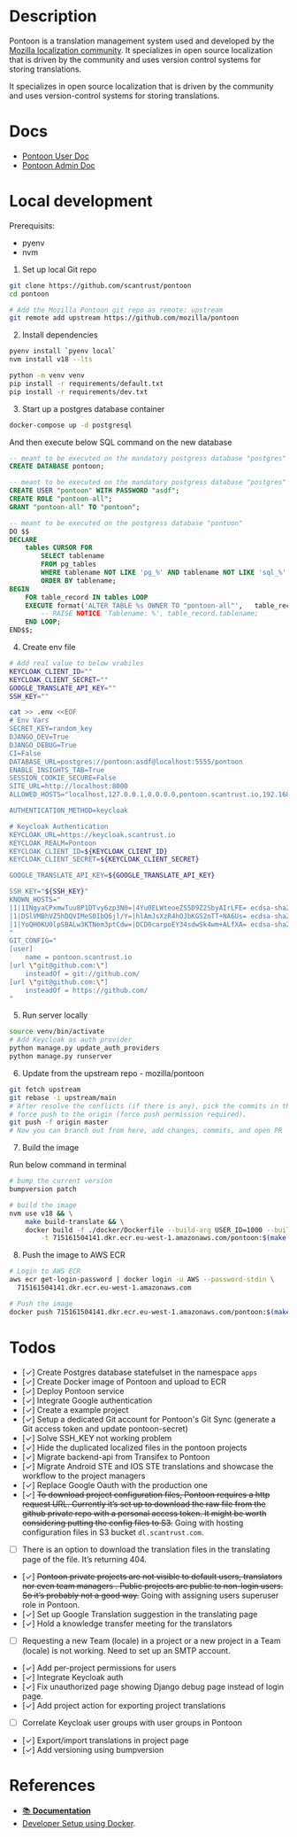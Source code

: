 # Description

Pontoon is a translation management system used and developed by the
[Mozilla localization community](https://pontoon.mozilla.org/). It
specializes in open source localization that is driven by the community and
uses version control systems for storing translations.

It specializes in open source localization that is driven by the community and uses version-control systems for storing translations.

# Docs

- [Pontoon User Doc](https://docs.google.com/document/d/1PIr68vmqWcSi9SRGsYDwKy4VaLRq9wek9d9DnAerma8)
- [Pontoon Admin Doc](https://docs.google.com/document/d/12enkYKPpQZFIpvPaWIVMlol0crWmjhgJ7e4xNt_RAvI)

# Local development

Prerequisits:

- pyenv
- nvm

1. Set up local Git repo

```sh
git clone https://github.com/scantrust/pontoon
cd pontoon

# Add the Mozilla Pontoon git repo as remote: upstream
git remote add upstream https://github.com/mozilla/pontoon
```

2. Install dependencies

```sh
pyenv install `pyenv local`
nvm install v18 --lts

python -m venv venv
pip install -r requirements/default.txt
pip install -r requirements/dev.txt
```

3. Start up a postgres database container

```sh
docker-compose up -d postgresql
```

And then execute below SQL command on the new database

```sql
-- meant to be executed on the mandatory postgress database "postgres"
CREATE DATABASE pontoon;

-- meant to be executed on the mandatory postgress database "postgres"
CREATE USER "pontoon" WITH PASSWORD "asdf";
CREATE ROLE "pontoon-all";
GRANT "pontoon-all" TO "pontoon";

-- meant to be executed on the postgress database "pontoon"
DO $$
DECLARE
    tables CURSOR FOR
        SELECT tablename
        FROM pg_tables
        WHERE tablename NOT LIKE 'pg_%' AND tablename NOT LIKE 'sql_%'
        ORDER BY tablename;
BEGIN
    FOR table_record IN tables LOOP
	EXECUTE format('ALTER TABLE %s OWNER TO "pontoon-all"',   table_record.tablename);
        -- RAISE NOTICE 'Tablename: %', table_record.tablename;
    END LOOP;
END$$;
```

4. Create env file

```sh
# Add real value to below vrabiles
KEYCLOAK_CLIENT_ID=""
KEYCLOAK_CLIENT_SECRET=""
GOOGLE_TRANSLATE_API_KEY=""
SSH_KEY=""

cat >> .env <<EOF
# Env Vars
SECRET_KEY=random_key
DJANGO_DEV=True
DJANGO_DEBUG=True
CI=False
DATABASE_URL=postgres://pontoon:asdf@localhost:5555/pontoon
ENABLE_INSIGHTS_TAB=True
SESSION_COOKIE_SECURE=False
SITE_URL=http://localhost:8000
ALLOWED_HOSTS="localhost,127.0.0.1,0.0.0.0,pontoon.scantrust.io,192.168.0.0/16"

AUTHENTICATION_METHOD=keycloak

# Keycloak Authentication
KEYCLOAK_URL=https://keycloak.scantrust.io
KEYCLOAK_REALM=Pontoon
KEYCLOAK_CLIENT_ID=${KEYCLOAK_CLIENT_ID}
KEYCLOAK_CLIENT_SECRET=${KEYCLOAK_CLIENT_SECRET}

GOOGLE_TRANSLATE_API_KEY=${GOOGLE_TRANSLATE_API_KEY}

SSH_KEY="${SSH_KEY}"
KNOWN_HOSTS="
|1|1INgyaCPxmwTuu8P1DTvy6zp3N0=|4Yu0ELWteoeZS5D9Z2SbyAIrLFE= ecdsa-sha2-nistp256 AAAAE2VjZHNhLXNoYTItbmlzdHAyNTYAAAAIbmlzdHAyNTYAAABBBEmKSENjQEezOmxkZMy7opKgwFB9nkt5YRrYMjNuG5N87uRgg6CLrbo5wAdT/y6v0mKV0U2w0WZ2YB/++Tpockg=
|1|DSlVMBhVZ5hDQVIMeS0IbQ6jl/Y=|hlAmJsXzR4hOJbKGS2nTT+NA6Us= ecdsa-sha2-nistp256 AAAAE2VjZHNhLXNoYTItbmlzdHAyNTYAAAAIbmlzdHAyNTYAAABBBEmKSENjQEezOmxkZMy7opKgwFB9nkt5YRrYMjNuG5N87uRgg6CLrbo5wAdT/y6v0mKV0U2w0WZ2YB/++Tpockg=
|1|YoQH0KUOlpSBALw3KTNem3ptCdw=|DCD0carpoEY34sdwSk4wm+ALfXA= ecdsa-sha2-nistp256 AAAAE2VjZHNhLXNoYTItbmlzdHAyNTYAAAAIbmlzdHAyNTYAAABBBEmKSENjQEezOmxkZMy7opKgwFB9nkt5YRrYMjNuG5N87uRgg6CLrbo5wAdT/y6v0mKV0U2w0WZ2YB/++Tpockg=
"
GIT_CONFIG="
[user]
	name = pontoon.scantrust.io
[url \"git@github.com:\"]
	insteadOf = git://github.com/
[url \"git@github.com:\"]
	insteadOf = https://github.com/
"
```

5. Run server locally

```sh
source venv/bin/activate
# Add Keycloak as auth provider
python manage.py update_auth_providers
python manage.py runserver
```

6. Update from the upstream repo - mozilla/pontoon

```sh
git fetch upstream
git rebase -i upstream/main
# After resolve the conflicts (if there is any), pick the commits in the rebase todo list, then
# force push to the origin (force push permission required).
git push -f origin master
# Now you can branch out from here, add changes, commits, and open PR
```

7. Build the image

Run below command in terminal

```sh
# bump the current version
bumpversion patch

# build the image
nvm use v18 && \
    make build-translate && \
    docker build -f ./docker/Dockerfile --build-arg USER_ID=1000 --build-arg GROUP_ID=1000 \
        -t 715161504141.dkr.ecr.eu-west-1.amazonaws.com/pontoon:$(make version) .
```

8. Push the image to AWS ECR

```sh
# Login to AWS ECR
aws ecr get-login-password | docker login -u AWS --password-stdin \
  715161504141.dkr.ecr.eu-west-1.amazonaws.com

# Push the image
docker push 715161504141.dkr.ecr.eu-west-1.amazonaws.com/pontoon:$(make version)
```

# Todos

- [✓] Create Postgres database statefulset in the namespace `apps`
- [✓] Create Docker image of Pontoon and upload to ECR
- [✓] Deploy Pontoon service
- [✓] Integrate Google authentication
- [✓] Create a example project
- [✓] Setup a dedicated Git account for Pontoon's Git Sync (generate a Git
  access token and update pontoon-secret)
- [✓] Solve SSH_KEY not working problem
- [✓] Hide the duplicated localized files in the pontoon projects
- [✓] Migrate backend-api from Transifex to Pontoon
- [✓] Migrate Android STE and IOS STE translations and showcase the workflow to
  the project managers
- [✓] Replace Google Oauth with the production one
- [✓] ~~To download project configuration files, Pontoon requires a http request
  URL. Currently it’s set up to download the raw file from the github private
  repo with a personal access token. It might be worth considering putting the
  config files to S3.~~ Going with hosting configuration files in S3 bucket
  `dl.scantrust.com`.
- [ ] There is an option to download the translation files in the translating
      page of the file. It’s returning 404.
- [✓] ~~Pontoon private projects are not visible to default users, translators
  nor even team managers . Public projects are public to non-login users. So
  it’s probably not a good way.~~ Going with assigning users superuser role in
  Pontoon.
- [✓] Set up Google Translation suggestion in the translating page
- [✓] Hold a knowledge transfer meeting for the translators
- [ ] Requesting a new Team (locale) in a project or a new project in a Team
      (locale) is not working. Need to set up an SMTP account.
- [✓] Add per-project permissions for users
- [✓] Integrate Keycloak auth
- [✓] Fix unauthorized page showing Django debug page instead of login page.
- [✓] Add project action for exporting project translations
- [ ] Correlate Keycloak user groups with user groups in Pontoon
- [✓] Export/import translations in project page
- [✓] Add versioning using bumpversion

# References

- [📚 **Documentation**](https://mozilla-pontoon.readthedocs.io/)
- [Developer Setup using Docker](https://mozilla-pontoon.readthedocs.io/en/latest/dev/setup.html).
